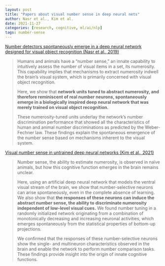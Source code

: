 ```yaml
---
layout: post
title: "Papers about visual number sense in deep neural nets"
author: Nasr et al., Kim et al.
date: 2021-11-27
categories: [research, cognitive, ml/ai/nlp]
tags: number-sense
---
```


[Number detectors spontaneously emerge in a deep neural network designed for visual object recognition (Nasr et al., 2019)](https://www.science.org/doi/full/10.1126/sciadv.aav7903)

> Humans and animals have a “number sense,” an innate capability to intuitively assess the number of visual items in a set, its numerosity. This capability implies that mechanisms to extract numerosity indwell the brain’s visual system, which is primarily concerned with visual object recognition. 
>
> Here, we show that **network units tuned to abstract numerosity, and therefore reminiscent of real number neurons, spontaneously emerge in a biologically inspired deep neural network that was merely trained on visual object recognition.** 
>
> These numerosity-tuned units underlay the network’s number discrimination performance that showed all the characteristics of human and animal number discriminations as predicted by the Weber-Fechner law. These findings explain the spontaneous emergence of the number sense based on mechanisms inherent to the visual system.

[Visual number sense in untrained deep neural networks (Kim et al., 2021)](https://www.science.org/doi/10.1126/sciadv.abd6127)

> Number sense, the ability to estimate numerosity, is observed in naïve animals, but how this cognitive function emerges in the brain remains unclear. 
>
> Here, using an artificial deep neural network that models the ventral visual stream of the brain, we show that number-selective neurons can arise spontaneously, even in the complete absence of learning. We also show that **the responses of these neurons can induce the abstract number sense, the ability to discriminate numerosity independent of low-level visual cues.** We found number tuning in a randomly initialized network originating from a combination of monotonically decreasing and increasing neuronal activities, which emerges spontaneously from the statistical properties of bottom-up projections. 
>
> We confirmed that the responses of these number-selective neurons show the single- and multineuron characteristics observed in the brain and enable the network to perform number comparison tasks. These findings provide insight into the origin of innate cognitive functions.
